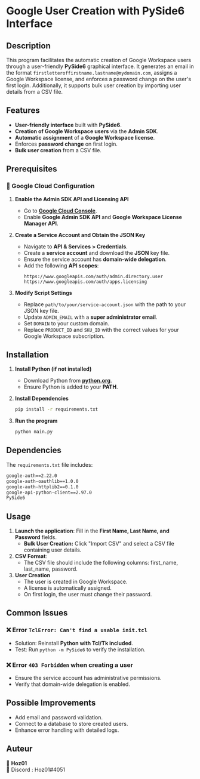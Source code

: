 # Google User Creation with PySide6 Interface

## Description
This program facilitates the automatic creation of Google Workspace users through a user-friendly **PySide6** graphical interface. It generates an email in the format `firstletteroffirstname.lastname@mydomain.com`, assigns a Google Workspace license, and enforces a password change on the user's first login. Additionally, it supports bulk user creation by importing user details from a CSV file.

## Features
- **User-friendly interface** built with **PySide6**.
- **Creation of Google Workspace users** via the **Admin SDK**.
- **Automatic assignment** of a **Google Workspace license**.
- Enforces **password change** on first login.
- **Bulk user creation** from a CSV file.

## Prerequisites
### 🔹 Google Cloud Configuration
1. **Enable the Admin SDK API and Licensing API**
   - Go to **[Google Cloud Console](https://console.cloud.google.com/)**.
   - Enable **Google Admin SDK API** and **Google Workspace License Manager API**.

2. **Create a Service Account and Obtain the JSON Key**
   - Navigate to **API & Services > Credentials**.
   - Create a **service account** and download the **JSON** key file.
   - Ensure the service account has **domain-wide delegation**.
   - Add the following **API scopes**:
     ```plaintext
     https://www.googleapis.com/auth/admin.directory.user
     https://www.googleapis.com/auth/apps.licensing
     ```

3. **Modify Script Settings**
   - Replace `path/to/your/service-account.json` with the path to your JSON key file.
   - Update `ADMIN_EMAIL` with a **super administrator email**.
   - Set `DOMAIN` to your custom domain.
   - Replace `PRODUCT_ID` and `SKU_ID` with the correct values for your Google Workspace subscription.

## Installation
1. **Install Python (if not installed)**
   - Download Python from **[python.org](https://www.python.org/downloads/)**.
   - Ensure Python is added to your **PATH**.

2. **Install Dependencies**
   ```bash
   pip install -r requirements.txt

3. **Run the program**
   ```bash
   python main.py
   ```

## Dependencies
The `requirements.txt` file includes:
```txt
google-auth==2.22.0
google-auth-oauthlib==1.0.0
google-auth-httplib2==0.1.0
google-api-python-client==2.97.0
PySide6
```

## Usage
1. **Launch the application**: Fill in the **First Name, Last Name, and Password** fields.
   - **Bulk User Creation:** Click "Import CSV" and select a CSV file containing user details.
2. **CSV Format**:
   - The CSV file should include the following columns: first_name, last_name, password.
3. **User Creation**
   - The user is created in Google Workspace.
   - A license is automatically assigned.
   - On first login, the user must change their password.

## Common Issues
### ❌ **Error `TclError: Can't find a usable init.tcl`**
- Solution: Reinstall **Python with Tcl/Tk included**.
- Test: Run `python -m PySide6` to verify the installation.

### ❌ **Error `403 Forbidden` when creating a user**
- Ensure the service account has administrative permissions.
- Verify that domain-wide delegation is enabled.

## Possible Improvements
- Add email and password validation.
- Connect to a database to store created users.
- Enhance error handling with detailed logs.

## Auteur
👤 **Hoz01**  
📧 Discord :  Hoz01#4051

